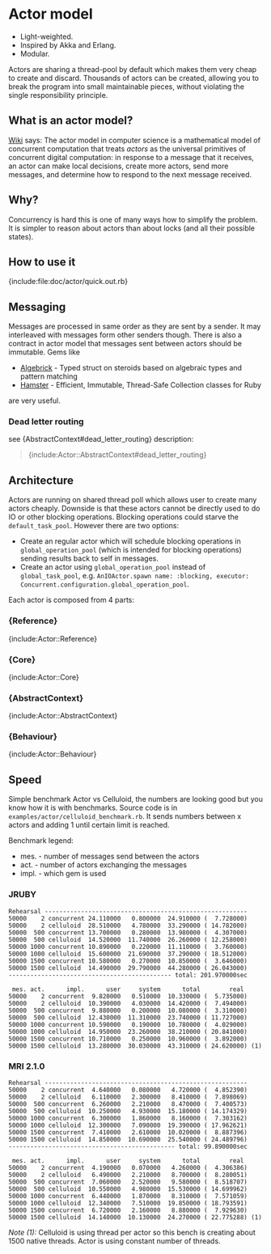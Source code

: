 # Actor model

-  Light-weighted.
-  Inspired by Akka and Erlang.
-  Modular.

Actors are sharing a thread-pool by default which makes them very cheap to create and discard.
Thousands of actors can be created, allowing you to break the program into small maintainable pieces,
without violating the single responsibility principle.

## What is an actor model?

[Wiki](http://en.wikipedia.org/wiki/Actor_model) says:
The actor model in computer science is a mathematical model of concurrent computation
that treats _actors_ as the universal primitives of concurrent digital computation:
in response to a message that it receives, an actor can make local decisions,
create more actors, send more messages, and determine how to respond to the next
message received.

## Why?

Concurrency is hard this is one of many ways how to simplify the problem.
It is simpler to reason about actors than about locks (and all their possible states).

## How to use it

{include:file:doc/actor/quick.out.rb}

## Messaging

Messages are processed in same order as they are sent by a sender. It may interleaved with
messages form other senders though. There is also a contract in actor model that
messages sent between actors should be immutable. Gems like

- [Algebrick](https://github.com/pitr-ch/algebrick) - Typed struct on steroids based on
  algebraic types and pattern matching
- [Hamster](https://github.com/hamstergem/hamster) - Efficient, Immutable, Thread-Safe
  Collection classes for Ruby

are very useful.

### Dead letter routing

see {AbstractContext#dead_letter_routing} description:

> {include:Actor::AbstractContext#dead_letter_routing}

## Architecture

Actors are running on shared thread poll which allows user to create many actors cheaply.
Downside is that these actors cannot be directly used to do IO or other blocking operations.
Blocking operations could starve the `default_task_pool`. However there are two options:

- Create an regular actor which will schedule blocking operations in `global_operation_pool`
  (which is intended for blocking operations) sending results back to self in messages.
- Create an actor using `global_operation_pool` instead of `global_task_pool`, e.g.
  `AnIOActor.spawn name: :blocking, executor: Concurrent.configuration.global_operation_pool`.

Each actor is composed from 4 parts:

### {Reference}
{include:Actor::Reference}

### {Core}
{include:Actor::Core}

### {AbstractContext}
{include:Actor::AbstractContext}

### {Behaviour}
{include:Actor::Behaviour}

## Speed

Simple benchmark Actor vs Celluloid, the numbers are looking good
but you know how it is with benchmarks. Source code is in
`examples/actor/celluloid_benchmark.rb`. It sends numbers between x actors
and adding 1 until certain limit is reached.

Benchmark legend:

- mes.  - number of messages send between the actors
- act.  - number of actors exchanging the messages
- impl. - which gem is used

### JRUBY

    Rehearsal --------------------------------------------------------
    50000    2 concurrent 24.110000   0.800000  24.910000 (  7.728000)
    50000    2 celluloid  28.510000   4.780000  33.290000 ( 14.782000)
    50000  500 concurrent 13.700000   0.280000  13.980000 (  4.307000)
    50000  500 celluloid  14.520000  11.740000  26.260000 ( 12.258000)
    50000 1000 concurrent 10.890000   0.220000  11.110000 (  3.760000)
    50000 1000 celluloid  15.600000  21.690000  37.290000 ( 18.512000)
    50000 1500 concurrent 10.580000   0.270000  10.850000 (  3.646000)
    50000 1500 celluloid  14.490000  29.790000  44.280000 ( 26.043000)
    --------------------------------------------- total: 201.970000sec
    
     mes. act.      impl.      user     system      total        real
    50000    2 concurrent  9.820000   0.510000  10.330000 (  5.735000)
    50000    2 celluloid  10.390000   4.030000  14.420000 (  7.494000)
    50000  500 concurrent  9.880000   0.200000  10.080000 (  3.310000)
    50000  500 celluloid  12.430000  11.310000  23.740000 ( 11.727000)
    50000 1000 concurrent 10.590000   0.190000  10.780000 (  4.029000)
    50000 1000 celluloid  14.950000  23.260000  38.210000 ( 20.841000)
    50000 1500 concurrent 10.710000   0.250000  10.960000 (  3.892000)
    50000 1500 celluloid  13.280000  30.030000  43.310000 ( 24.620000) (1)

### MRI 2.1.0

    Rehearsal --------------------------------------------------------
    50000    2 concurrent  4.640000   0.080000   4.720000 (  4.852390)
    50000    2 celluloid   6.110000   2.300000   8.410000 (  7.898069)
    50000  500 concurrent  6.260000   2.210000   8.470000 (  7.400573)
    50000  500 celluloid  10.250000   4.930000  15.180000 ( 14.174329)
    50000 1000 concurrent  6.300000   1.860000   8.160000 (  7.303162)
    50000 1000 celluloid  12.300000   7.090000  19.390000 ( 17.962621)
    50000 1500 concurrent  7.410000   2.610000  10.020000 (  8.887396)
    50000 1500 celluloid  14.850000  10.690000  25.540000 ( 24.489796)
    ---------------------------------------------- total: 99.890000sec
    
     mes. act.      impl.      user     system      total        real
    50000    2 concurrent  4.190000   0.070000   4.260000 (  4.306386)
    50000    2 celluloid   6.490000   2.210000   8.700000 (  8.280051)
    50000  500 concurrent  7.060000   2.520000   9.580000 (  8.518707)
    50000  500 celluloid  10.550000   4.980000  15.530000 ( 14.699962)
    50000 1000 concurrent  6.440000   1.870000   8.310000 (  7.571059)
    50000 1000 celluloid  12.340000   7.510000  19.850000 ( 18.793591)
    50000 1500 concurrent  6.720000   2.160000   8.880000 (  7.929630)
    50000 1500 celluloid  14.140000  10.130000  24.270000 ( 22.775288) (1)

*Note (1):* Celluloid is using thread per actor so this bench is creating about 1500
native threads. Actor is using constant number of threads.
